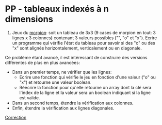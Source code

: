 # PP - tableaux indexés à n dimensions

 1. Jeux du [morpion](https://fr.wikipedia.org/wiki/Morpion_(jeu)): soit un tableau de 3x3 (9 cases de morpion en tout: 3 lignes x 3 colonnes) contenant 3 valeurs possibles ("", "o" et "x"). Ecrire un programme qui vérifie l'état du tableau pour savoir si des "o" ou des "x" sont alignés horizontalement, verticalement ou en diagonale.

 Ce problème étant avancé, il est intéressant de construire des versions différentes de plus en plus avancées:
 - Dans un premier temps, ne vérifier que les lignes:
    - Ecrire une fonction qui vérifie le jeu en fonction d'une valeur ("o" ou "x") et retourne une valeur boolean.
    - Réécrire la fonction pour qu'elle retourne un array dont la clé sera l'index de la ligne et la valeur sera un boolean indiquant si la ligne est valide.
 - Dans un second temps, étendre la vérification aux colonnes.
 - Enfin, étendre la vérification aux lignes diagonales.

[Correction](./corrections/morpions/)
